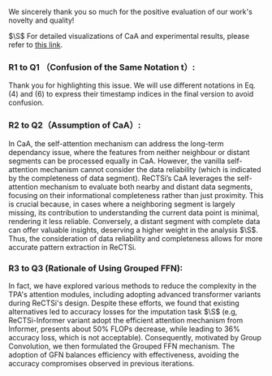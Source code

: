 We sincerely thank you so much for the positive evaluation of our work's novelty and quality!

$\S$ For detailed visualizations of CaA and experimental results, please refer to [this link](http://bit.ly/49ADwMX).
### R1 to Q1 （Confusion of the Same Notation t）:
Thank you for highlighting this issue. We will use different notations in Eq. (4) and (6) to express their timestamp indices in the final version to avoid confusion.
### R2 to Q2（Assumption of CaA）:
In CaA, the self-attention mechanism can address the long-term dependancy issue, where the features from neither neighbour or distant segments can be processed equally in CaA. However, the vanilla self-attention mechanism cannot consider the data reliability (which is indicated by the completeness of data segment). ReCTSi’s CaA leverages the self-attention mechanism to evaluate both nearby and distant data segments, focusing on their informational completeness rather than just proximity. This is crucial because, in cases where a neighboring segment is largely missing, its contribution to understanding the current data point is minimal, rendering it less reliable. Conversely, a distant segment with complete data can offer valuable insights, deserving a higher weight in the analysis $\S$. Thus, the consideration of data reliability and completeness allows for more accurate pattern extraction in ReCTSi.
### R3 to Q3 (Rationale of Using Grouped FFN):
In fact, we have explored various methods to reduce the complexity in the TPA's attention modules, including adopting advanced transformer variants during ReCTSi's design. Despite these efforts, we found that existing alternatives led to accuracy losses for the imputation task $\S$ (e.g, ReCTSi-Informer variant adopt the efficient attention mechanism from Informer, presents about 50% FLOPs decrease, while leading to 36% accuracy loss, which is not acceptable). Consequently, motivated by Group Convolution, we then formulated the Grouped FFN mechanism. The adoption of GFN balances efficiency with effectiveness, avoiding the accuracy compromises observed in previous iterations. 
